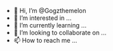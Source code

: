 - 👋 Hi, I’m @Gogzthemelon
- 👀 I’m interested in ...
- 🌱 I’m currently learning ...
- 💞️ I’m looking to collaborate on ...
- 📫 How to reach me ...

<!---
Gogzthemelon/Gogzthemelon is a ✨ special ✨ repository because its `README.md` (this file) appears on your GitHub profile.
You can click the Preview link to take a look at your changes.
--->
